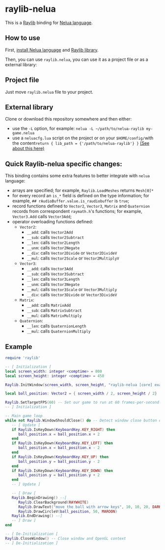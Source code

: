 # raylib-nelua

This is a [Raylib][raylib-website] binding for [Nelua language][nelua-website].

## How to use

First, [install Nelua language][nelua-install] and [Raylib library][raylib-install].

Then, you can use `raylib.nelua`, you can use it as a project file or as a external library:

## Project file
Just move `raylib.nelua` file to your project.

## External library
Clone or download this repository somewhere and then either:
* use the `-L` option, for example: `nelua -L ~/path/to/nelua-raylib my-game.nelua`
* use a `neluacfg.lua` script on the project or on your `$HOME/config/`with the content`return { lib_path = {'/path/to/nelua-raylib'} }`
[(See about this here)][nelua-L-option]

## Quick Raylib-nelua specific changes:
This binding contains some extra features to better integrate with `nelua` language:

* arrays are specified; for example, `Raylib.LoadMeshes` returns `Mesh[0]*` 
* for every record an `is_*` field is defined on the type information; for example, `## rAudioBuffer.value.is_raudiobuffer` is `true`;
* record functions defined to `Vector2`, `Vector3`, `Matrix` and `Quaternion` records from correspondent `raymath.h`'s functions; for example, `Vector3.Add` calls `Vector3Add`;
* operator overloading functions defined:
    * `Vector2`: 
        * `__add`: calls `Vector2Add`
        * `__sub`: calls `Vector2Subtract`
        * `__len`: calls `Vector2Length`
        * `__unm`: calls `Vector2Negate`
        * `__div`: calls `Vector2Divide` or `Vector2DivideV`
        * `__mul`: calls `Vector2Scale` or `Vector2MultiplyV`
    * `Vector3`: 
        * `__add`: calls `Vector3Add`
        * `__sub`: calls `Vector3Subtract`
        * `__len`: calls `Vector3Length`
        * `__unm`: calls `Vector3Negate`
        * `__mul`: calls `Vector3Scale` or `Vector3Multiply`
        * `__div`: calls `Vector3Divide` or `Vector3DivideV`
    * `Matrix`: 
        * `__add`: calls `MatrixAdd`
        * `__sub`: calls `MatrixSubtract`
        * `__mul`: calls `MatrixMultiply`
    * `Quaternion`: 
        * `__len`: calls `QuaternionLength`
        * `__mul`: calls `QuaternionMultiply`

## Example

```Lua
require 'raylib'

-- [ Initialization [
local screen_width: integer <comptime> = 800
local screen_height: integer <comptime> = 450

Raylib.InitWindow(screen_width, screen_height, "raylib-nelua [core] example - keyboard input")

local ball_position: Vector2 = { screen_width / 2, screen_height / 2}

Raylib.SetTargetFPS(60) -- Set our game to run at 60 frames-per-second
-- ] Initialization ]

-- Main game loop
while not Raylib.WindowShouldClose() do -- Detect window close button or ESC key
   -- [ Update [
   if Raylib.IsKeyDown(KeyboardKey.KEY_RIGHT) then
      ball_position.x = ball_position.x + 2
   end
   if Raylib.IsKeyDown(KeyboardKey.KEY_LEFT) then
      ball_position.x = ball_position.x - 2
   end
   if Raylib.IsKeyDown(KeyboardKey.KEY_UP) then
      ball_position.y = ball_position.y - 2
   end
   if Raylib.IsKeyDown(KeyboardKey.KEY_DOWN) then
      ball_position.y = ball_position.y + 2
   end
   -- ] Update ]

   -- [ Draw [
   Raylib.BeginDrawing() --[
      Raylib.ClearBackground(RAYWHITE)
      Raylib.DrawText("move the ball with arrow keys", 10, 10, 20, DARKGRAY)
      Raylib.DrawCircleV(ball_position, 50, MAROON)
   Raylib.EndDrawing() --]
   -- ] Draw ]
end

-- [ De-Initialization [
Raylib.CloseWindow() -- Close window and OpenGL context
-- ] De-Initialization ]
```

[raylib-website]: https://www.raylib.com/
[raylib-install]: https://github.com/raysan5/raylib#build-and-installation
[nelua-website]: https://nelua.io/
[nelua-install]: https://nelua.io/installing/
[nelua-L-option]: https://github.com/edubart/nelua-lang/commit/9683c40d2d99e119990ea19666be0f22fa7f9303
